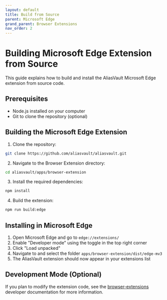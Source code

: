 ```yaml
---
layout: default
title: Build from Source
parent: Microsoft Edge
grand_parent: Browser Extensions
nav_order: 2
---
```


# Building Microsoft Edge Extension from Source

This guide explains how to build and install the AliasVault Microsoft Edge extension from source code.

## Prerequisites

- Node.js installed on your computer
- Git to clone the repository (optional)

## Building the Microsoft Edge Extension

1. Clone the repository:
```bash
git clone https://github.com/aliasvault/aliasvault.git
```

2. Navigate to the Browser Extension directory:
```bash
cd aliasvault/apps/browser-extension
```

3. Install the required dependencies:
```bash
npm install
```

4. Build the extension:
```bash
npm run build:edge
```

## Installing in Microsoft Edge

1. Open Microsoft Edge and go to `edge://extensions/`
2. Enable "Developer mode" using the toggle in the top right corner
3. Click "Load unpacked"
4. Navigate to and select the folder `apps/browser-extension/dist/edge-mv3`
5. The AliasVault extension should now appear in your extensions list

## Development Mode (Optional)

If you plan to modify the extension code, see the [browser-extensions](../../misc/dev/browser-extensions.md) developer documentation for more information.
